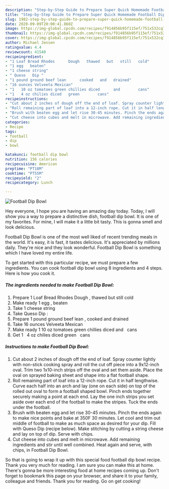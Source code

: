 ```yaml
---
description: "Step-by-Step Guide to Prepare Super Quick Homemade Football Dip Bowl"
title: "Step-by-Step Guide to Prepare Super Quick Homemade Football Dip Bowl"
slug: 1982-step-by-step-guide-to-prepare-super-quick-homemade-football-dip-bowl
date: 2020-09-09T20:00:41.860Z
image: https://img-global.cpcdn.com/recipes/f914856b95f115ef/751x532cq70/football-dip-bowl-recipe-main-photo.jpg
thumbnail: https://img-global.cpcdn.com/recipes/f914856b95f115ef/751x532cq70/football-dip-bowl-recipe-main-photo.jpg
cover: https://img-global.cpcdn.com/recipes/f914856b95f115ef/751x532cq70/football-dip-bowl-recipe-main-photo.jpg
author: Michael Jensen
ratingvalue: 4.4
reviewcount: 41540
recipeingredient:
- "1 Loaf Bread Rhodes      Dough   thawed   but   still   cold"
- "1 egg   beaten"
- "1 cheese string"
- " Queso   Dip "
- "1 pound ground beef lean      cooked   and   drained"
- "16 ounces Velveeta Mexican"
- "1   10 oz tomatoes green chillies diced      and        cans"
- "1   4 oz chilies diced   green        cans"
recipeinstructions:
- "Cut about 2 inches of dough off the end of loaf. Spray counter lightly with non-stick cooking spray and roll the cut off piece into a 9x12-inch oval. Trim two 1x10-inch strips off the oval and set them aside. Place the oval on sprayed baking sheet and shape into a flat football shape."
- "Roll remaining part of loaf into a 12-inch rope. Cut it in half lengthwise. Curve each half into an arch and lay (one on each side) on top of the rolled out oval to form a football shaped bowl. Pinch ends together securely making a point at each end. Lay the one inch strips you set aside over each end of the football to make the stripes. Tuck the ends under the football."
- "Brush with beaten egg and let rise 30-45 minutes. Pinch the ends again to make nice points and bake at 350F 30 minutes. Let cool and trim out middle of football to make as much space as desired for your dip. Fill with Queso Dip (recipe below). Make stitching by cutting a string cheese and lay on top of dip. Serve with chips."
- "Cut cheese into cubes and melt in microwave. Add remaining ingredients and stir until well combined. Heat again and serve, with chips, in Football Dip Bowl."
categories:
- Recipe
tags:
- football
- dip
- bowl

katakunci: football dip bowl 
nutrition: 156 calories
recipecuisine: American
preptime: "PT18M"
cooktime: "PT55M"
recipeyield: "2"
recipecategory: Lunch

---
```



![Football Dip Bowl](https://img-global.cpcdn.com/recipes/f914856b95f115ef/751x532cq70/football-dip-bowl-recipe-main-photo.jpg)

Hey everyone, I hope you are having an amazing day today. Today, I will show you a way to prepare a distinctive dish, football dip bowl. It is one of my favorites. For mine, I will make it a little bit tasty. This is gonna smell and look delicious.



Football Dip Bowl is one of the most well liked of recent trending meals in the world. It's easy, it is fast, it tastes delicious. It's appreciated by millions daily. They're nice and they look wonderful. Football Dip Bowl is something which I have loved my entire life.


To get started with this particular recipe, we must prepare a few ingredients. You can cook football dip bowl using 8 ingredients and 4 steps. Here is how you cook it.

<!--inarticleads1-->

##### The ingredients needed to make Football Dip Bowl:

1. Prepare 1 Loaf Bread Rhodes      Dough ,  thawed   but   still   cold
1. Make ready 1 egg ,  beaten
1. Take 1 cheese string
1. Take  Queso   Dip :
1. Prepare 1 pound ground beef lean    ,  cooked   and   drained
1. Take 16 ounces Velveeta Mexican
1. Make ready 1   10 oz tomatoes green chillies diced      and        cans
1. Get 1   4 oz chilies diced   green        cans




<!--inarticleads2-->

##### Instructions to make Football Dip Bowl:

1. Cut about 2 inches of dough off the end of loaf. Spray counter lightly with non-stick cooking spray and roll the cut off piece into a 9x12-inch oval. Trim two 1x10-inch strips off the oval and set them aside. Place the oval on sprayed baking sheet and shape into a flat football shape.
1. Roll remaining part of loaf into a 12-inch rope. Cut it in half lengthwise. Curve each half into an arch and lay (one on each side) on top of the rolled out oval to form a football shaped bowl. Pinch ends together securely making a point at each end. Lay the one inch strips you set aside over each end of the football to make the stripes. Tuck the ends under the football.
1. Brush with beaten egg and let rise 30-45 minutes. Pinch the ends again to make nice points and bake at 350F 30 minutes. Let cool and trim out middle of football to make as much space as desired for your dip. Fill with Queso Dip (recipe below). Make stitching by cutting a string cheese and lay on top of dip. Serve with chips.
1. Cut cheese into cubes and melt in microwave. Add remaining ingredients and stir until well combined. Heat again and serve, with chips, in Football Dip Bowl.




So that is going to wrap it up with this special food football dip bowl recipe. Thank you very much for reading. I am sure you can make this at home. There's gonna be more interesting food at home recipes coming up. Don't forget to bookmark this page on your browser, and share it to your family, colleague and friends. Thank you for reading. Go on get cooking!
